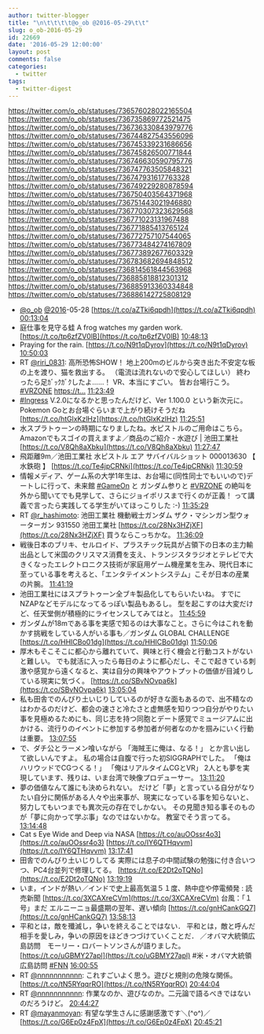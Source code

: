 ```yaml
---
author: twitter-blogger
title: "\n\t\t\t\t@o_ob @2016-05-29\t\t"
slug: o_ob-2016-05-29
id: 22669
date: '2016-05-29 12:00:00'
layout: post
comments: false
categories:
  - twitter
tags:
  - twitter-digest
---
```


https://twitter.com/o_ob/statuses/736576028022165504 https://twitter.com/o_ob/statuses/736735869772521475 https://twitter.com/o_ob/statuses/736736330843979776 https://twitter.com/o_ob/statuses/736744827543556096 https://twitter.com/o_ob/statuses/736745339231686656 https://twitter.com/o_ob/statuses/736745826500771844 https://twitter.com/o_ob/statuses/736746630590795776 https://twitter.com/o_ob/statuses/736747763505848321 https://twitter.com/o_ob/statuses/736747931617763328 https://twitter.com/o_ob/statuses/736749229280878594 https://twitter.com/o_ob/statuses/736750403564371968 https://twitter.com/o_ob/statuses/736751443021946880 https://twitter.com/o_ob/statuses/736770307323629568 https://twitter.com/o_ob/statuses/736771023131967488 https://twitter.com/o_ob/statuses/736771885413765124 https://twitter.com/o_ob/statuses/736772757107544065 https://twitter.com/o_ob/statuses/736773484274167809 https://twitter.com/o_ob/statuses/736773892677603329 https://twitter.com/o_ob/statuses/736783682694848512 https://twitter.com/o_ob/statuses/736814561844563968 https://twitter.com/o_ob/statuses/736885818812301312 https://twitter.com/o_ob/statuses/736885913360334848 https://twitter.com/o_ob/statuses/736886142725808129  

*   [@o_ob](https://twitter.com/o_ob) [@2016](https://twitter.com/2016)-05-28 [https://t.co/aZTki6qpdh](https://t.co/aZTki6qpdh) [00:13:04](https://twitter.com/o_ob/statuses/736576028022165504)
*   庭仕事を見守る蛙 A frog watches my garden work. [https://t.co/tp6zfZV0lB](https://t.co/tp6zfZV0lB) [10:48:13](https://twitter.com/o_ob/statuses/736735869772521475)
*   Praying for the rain. [https://t.co/N9t1qDyrov](https://t.co/N9t1qDyrov) [10:50:03](https://twitter.com/o_ob/statuses/736736330843979776)
*   RT [@riri_0831](https://twitter.com/riri_0831): 高所恐怖SHOW！ 地上200mのビルから突き出た不安定な板の上を渡り、猫を救出する。 （電流は流れないので安心してほしい） 終わったら足ｶﾞｯｸｶﾞｸしたよ……！ VR、本当にすごい。 皆お台場行こう。 [#VRZONE](https://twitter.com/search?q=%23VRZONE&src=hash) [https://t…](https://t…) [11:23:49](https://twitter.com/o_ob/statuses/736744827543556096)
*   [#Ingress](https://twitter.com/search?q=%23Ingress&src=hash) V.2.0になるかと思ったんだけど、Ver 1.100.0 という新次元に。 Pokemon Goとお台場ぐらいまで上がり続けそうだね [https://t.co/htGlxKzlHz](https://t.co/htGlxKzlHz) [11:25:51](https://twitter.com/o_ob/statuses/736745339231686656)
*   水スプラトゥーンの時期になりましたね。水ピストルのご用命はこちら。Amazonでもスゴイの買えますよ／商品のご紹介 - 水遊び | 池田工業社 [https://t.co/V8Qh8aXbku](https://t.co/V8Qh8aXbku) [11:27:47](https://twitter.com/o_ob/statuses/736745826500771844)
*   飛距離9m／池田工業社 水ピストル エア サバイバルショット 000013630 【 水鉄砲 】 [https://t.co/Te4jpCRNki](https://t.co/Te4jpCRNki) [11:30:59](https://twitter.com/o_ob/statuses/736746630590795776)
*   情報メディア、ゲーム系の大学1年生は、お台場に(同性同士でもいいので)デートしに行って、未来館 [#GameOn](https://twitter.com/search?q=%23GameOn&src=hash) と ガンダム参りと [#VRZONE](https://twitter.com/search?q=%23VRZONE&src=hash) の絶叫を外から聞いてでも見学して、さらにジョイポリスまで行くのが正義！ って講義で言ったら実践してる学生がいてほっこりした :-) [11:35:29](https://twitter.com/o_ob/statuses/736747763505848321)
*   RT [@r_hashimoto](https://twitter.com/r_hashimoto): 池田工業社 機動戦士ガンダム ザク・マシンガン型ウォーターガン 931550 池田工業社 [https://t.co/28Nx3HZjXF](https://t.co/28Nx3HZjXF) 買うならこっちかな。 [11:36:09](https://twitter.com/o_ob/statuses/736747931617763328)
*   戦後日本のブリキ、セルロイド、プラスチック玩具が占領下の日本の主力輸出品として米国のクリスマス消費を支え、トランジスタラジオとテレビで大きくなったエレクトロニクス技術が家庭用ゲーム機産業を生み、現代日本に至っている事を考えると、「エンタテイメントシステム」こそが日本の産業の片腕。 [11:41:19](https://twitter.com/o_ob/statuses/736749229280878594)
*   池田工業社にはスプラトゥーン全ブキ製品化してもらいたいね。 すでにNZAPなどモデルになってるっぽい製品もあるし。 型を起こすのは大変だけど、任天堂側が積極的にライセンスしてみてはと。 [11:45:59](https://twitter.com/o_ob/statuses/736750403564371968)
*   ガンダムが18mである事を実感で知るのは大事なこと。さらに今はこれを動かす挑戦をしている人がいる事も／ガンダム GLOBAL CHALLENGE [https://t.co/HHICBo01dg](https://t.co/HHICBo01dg) [11:50:06](https://twitter.com/o_ob/statuses/736751443021946880)
*   厚木もそこそこに都心から離れていて、興味と行く機会と行動コストがないと難しい。 でも就活に入ったら毎日のように都心だし、そこで起きている刺激や感覚から遠くなると、実は自分の興味やアウトプットの価値が目減りしている現実に気づく。 [https://t.co/SBvNOvpa6k](https://t.co/SBvNOvpa6k) [13:05:04](https://twitter.com/o_ob/statuses/736770307323629568)
*   私も田舎でのんびり土いじりしているのが好きな面もあるので、出不精なのはわかるのだけど、都会の速さと冷たさと虚無感を知りつつ自分がやりたい事を見極めるためにも、同じ志を持つ同胞とデート感覚でミュージアムに出かける、流行りのイベントに参加する参加者が何者なのかを掴みにいく行動は重要。 [13:07:55](https://twitter.com/o_ob/statuses/736771023131967488)
*   で、ダチ公とラーメン喰いながら 「海賊王に俺は、なる！」 とか言い出して欲しいんですよ。 私の場合は自腹で行った初SIGGRAPHでした。 「俺はハリウッドでCGつくる！」 「俺はリアルタイムCGとVR」 2人とも夢を実現しています、残りは、いま台湾で映像プロデューサー。 [13:11:20](https://twitter.com/o_ob/statuses/736771885413765124)
*   夢の価値なんて誰にも決められない。 だけど「夢」と言っている自分がなりたい自分に関係がある人々や出来事が、現実になっている事を知らないと、努力してもいつまでも異次元の存在でしかない。 その見聞き知る事そのものが「夢に向かって学ぶ事」なのではないかな。 教室でそう言ってる。 [13:14:48](https://twitter.com/o_ob/statuses/736772757107544065)
*   Cat s Eye Wide and Deep via NASA [https://t.co/auOOssr4o3](https://t.co/auOOssr4o3) [https://t.co/IY6QTHqvvm](https://t.co/IY6QTHqvvm) [13:17:41](https://twitter.com/o_ob/statuses/736773484274167809)
*   田舎でのんびり土いじりしてる 実際には息子の中間試験の勉強に付き合いつつ、PC4台並列で修理してる。 [https://t.co/E2Dt2oTQNo](https://t.co/E2Dt2oTQNo) [13:19:19](https://twitter.com/o_ob/statuses/736773892677603329)
*   いま，インドが熱い／インドで史上最高気温５１度、熱中症や停電頻発 : 読売新聞 [https://t.co/3XCAXreCVm](https://t.co/3XCAXreCVm) 台風：「１号」まだ エルニーニョ最盛期の翌年、遅い傾向 [https://t.co/gnHCankGQ7](https://t.co/gnHCankGQ7) [13:58:13](https://twitter.com/o_ob/statuses/736783682694848512)
*   平和とは，敵を殲滅し，争いを終えることではない． 平和とは，敵と呼んだ相手を愛しみ，争いの原因をほどきつづけていくことだ． ／オバマ大統領広島訪問　モーリー・ロバートソンさんが語りました。 [https://t.co/uGBMY27apl](https://t.co/uGBMY27apl) #米・オバマ大統領広島訪問 [#FNN](https://twitter.com/search?q=%23FNN&src=hash) [16:00:55](https://twitter.com/o_ob/statuses/736814561844563968)
*   RT [@nnnnnnnnnnn](https://twitter.com/nnnnnnnnnnn): これすごいよく思う。遊びと規則の危険な関係。 [https://t.co/tN5RYqqrRO](https://t.co/tN5RYqqrRO) [20:44:04](https://twitter.com/o_ob/statuses/736885818812301312)
*   RT [@nnnnnnnnnnn](https://twitter.com/nnnnnnnnnnn): 作業なのか、遊びなのか。二元論で語るべきではないのだろうけど。 [20:44:27](https://twitter.com/o_ob/statuses/736885913360334848)
*   RT [@mayanmoyan](https://twitter.com/mayanmoyan): 有望な学生さんに感謝感激です＼(^o^)／ [https://t.co/G6Ep0z4FpX](https://t.co/G6Ep0z4FpX) [20:45:21](https://twitter.com/o_ob/statuses/736886142725808129)